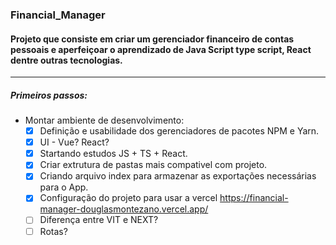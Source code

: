 ### Financial_Manager

#### Projeto que consiste em criar um gerenciador financeiro de contas pessoais e aperfeiçoar o aprendizado de Java Script type script, React dentre outras tecnologias.

---

##### Primeiros passos:

- Montar ambiente de desenvolvimento:
  - [x] Definição e usabilidade dos gerenciadores de pacotes NPM e Yarn.
  - [x] UI - Vue? React?
  - [x] Startando estudos JS + TS + React.
  - [x] Criar extrutura de pastas mais compativel com projeto.
  - [x] Criando arquivo index para armazenar as exportações necessárias para o App.
  - [x] Configuração do projeto para usar a vercel https://financial-manager-douglasmontezano.vercel.app/
  - [ ] Diferença entre VIT e NEXT?
  - [ ] Rotas?
